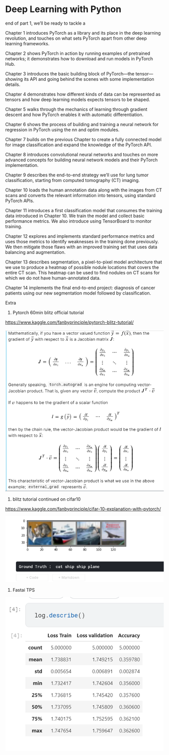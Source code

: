 # Deep Learning with Python
end of part 1, we’ll be ready to tackle a 

Chapter 1 introduces PyTorch as a library and its place in the deep learning revolution, and touches on what sets PyTorch apart from other deep learning frameworks.

Chapter 2 shows PyTorch in action by running examples of pretrained networks; it
demonstrates how to download and run models in PyTorch Hub.
 
Chapter 3 introduces the basic building block of PyTorch—the tensor—showing
its API and going behind the scenes with some implementation details.
 
Chapter 4 demonstrates how different kinds of data can be represented as tensors
and how deep learning models expects tensors to be shaped.
 
Chapter 5 walks through the mechanics of learning through gradient descent and
how PyTorch enables it with automatic differentiation.
 
Chapter 6 shows the process of building and training a neural network for regression in PyTorch using the nn and optim modules.
 
Chapter 7 builds on the previous 
Chapter to create a fully connected model for
image classification and expand the knowledge of the PyTorch API.
 
Chapter 8 introduces convolutional neural networks and touches on more advanced
concepts for building neural network models and their PyTorch implementation.
 
Chapter 9 describes the end-to-end strategy we’ll use for lung tumor classification,
starting from computed tomography (CT) imaging.
 
Chapter 10 loads the human annotation data along with the images from CT scans
and converts the relevant information into tensors, using standard PyTorch APIs.
 
Chapter 11 introduces a first classification model that consumes the training data
introduced in 
Chapter 10. We train the model and collect basic performance metrics.
We also introduce using TensorBoard to monitor training.
 
Chapter 12 explores and implements standard performance metrics and uses
those metrics to identify weaknesses in the training done previously. We then mitigate
those flaws with an improved training set that uses data balancing and augmentation.
 
Chapter 13 describes segmentation, a pixel-to-pixel model architecture that we use
to produce a heatmap of possible nodule locations that covers the entire CT scan.
This heatmap can be used to find nodules on CT scans for which we do not have
human-annotated data.
 
Chapter 14 implements the final end-to-end project: diagnosis of cancer patients
using our new segmentation model followed by classification.

Extra 

1. Pytorch 60min blitz official tutorial

https://www.kaggle.com/fanbyprinciple/pytorch-blitz-tutorial/

![](./extra/jacobian.png)

1. blitz tutorial continued on cifar10

https://www.kaggle.com/fanbyprinciple/cifar-10-explanation-with-pytorch/

![](./extra/cifar10.png)

1. Fastai TPS

![](./extra/tps21.png)